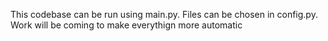 This codebase can be run using main.py. Files can be chosen in config.py. Work will be coming to make everythign more automatic

